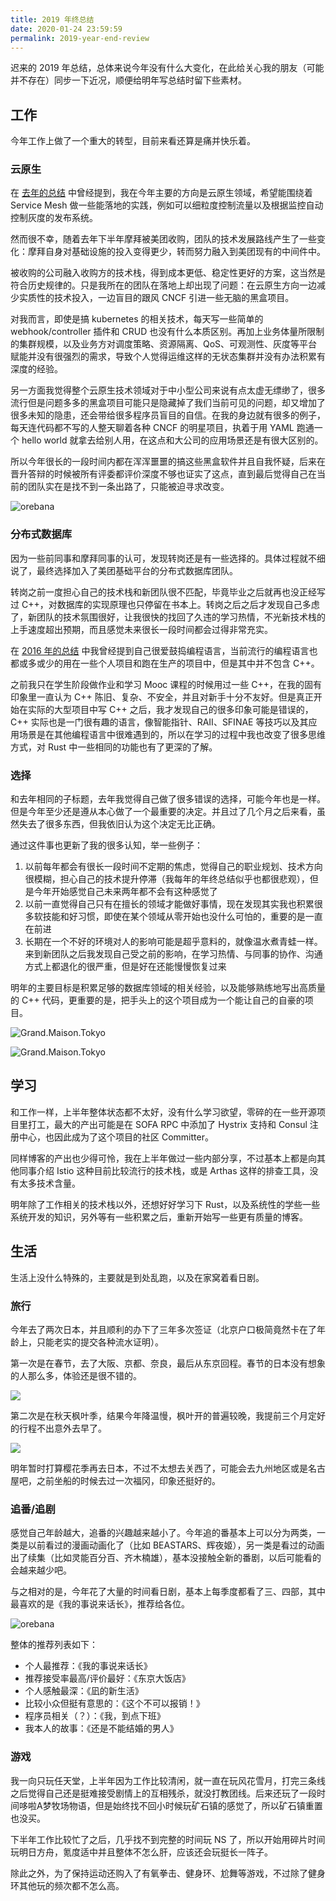 ```yaml
---
title: 2019 年终总结
date: 2020-01-24 23:59:59
permalink: 2019-year-end-review
---
```


迟来的 2019 年总结，总体来说今年没有什么大变化，在此给关心我的朋友（可能并不存在）同步一下近况，顺便给明年写总结时留下些素材。

<!--more-->

## 工作

今年工作上做了一个重大的转型，目前来看还算是痛并快乐着。

### 云原生

在 [去年的总结](http://www.scienjus.com/2018-year-end-review/) 中曾经提到，我在今年主要的方向是云原生领域，希望能围绕着 Service Mesh 做一些能落地的实践，例如可以细粒度控制流量以及根据监控自动控制灰度的发布系统。

然而很不幸，随着去年下半年摩拜被美团收购，团队的技术发展路线产生了一些变化：摩拜自身对基础设施的投入变得更少，转而努力融入到美团现有的中间件中。

被收购的公司融入收购方的技术栈，得到成本更低、稳定性更好的方案，这当然是符合历史规律的。只是我所在的团队在落地上却出现了问题：在云原生方向一边减少实质性的技术投入，一边盲目的跟风 CNCF 引进一些无脑的黑盒项目。

对我而言，即使是搞 kubernetes 的相关技术，每天写一些简单的 webhook/controller 插件和 CRUD 也没有什么本质区别。再加上业务体量所限制的集群规模，以及业务方对调度策略、资源隔离、QoS、可观测性、灰度等平台赋能并没有很强烈的需求，导致个人觉得运维这样的无状态集群并没有办法积累有深度的经验。

另一方面我觉得整个云原生技术领域对于中小型公司来说有点太虚无缥缈了，很多流行但是问题多多的黑盒项目可能只是隐藏掉了我们当前可见的问题，却又增加了很多未知的隐患，还会带给很多程序员盲目的自信。在我的身边就有很多的例子，每天连代码都不写的人整天聊着各种 CNCF 的明星项目，执着于用 YAML 跑通一个 hello world 就拿去给别人用，在这点和大公司的应用场景还是有很大区别的。

所以今年很长的一段时间内都在浑浑噩噩的搞这些黑盒软件并且自我怀疑，后来在晋升答辩的时候被所有评委都评价深度不够也证实了这点，直到最后觉得自己在当前的团队实在是找不到一条出路了，只能被迫寻求改变。

![orebana](/uploads/orebana-1.jpg)


### 分布式数据库

因为一些前同事和摩拜同事的认可，发现转岗还是有一些选择的。具体过程就不细说了，最终选择加入了美团基础平台的分布式数据库团队。

转岗之前一度担心自己的技术栈和新团队很不匹配，毕竟毕业之后就再也没正经写过 C++，对数据库的实现原理也只停留在书本上。转岗之后之后才发现自己多虑了，新团队的技术氛围很好，让我很快的找回了久违的学习热情，不光新技术栈的上手速度超出预期，而且感觉未来很长一段时间都会过得非常充实。

在 [2016 年的总结](https://www.scienjus.com/2016-year-end-review/) 中我曾经提到自己很爱鼓捣编程语言，当前流行的编程语言也都或多或少的用在一些个人项目和跑在生产的项目中，但是其中并不包含 C++。

之前我只在学生阶段做作业和学习 Mooc 课程的时候用过一些 C++，在我的固有印象里一直认为 C++ 陈旧、复杂、不安全，并且对新手十分不友好。但是真正开始在实际的大型项目中写 C++ 之后，我才发现自己的很多印象可能是错误的，C++ 实际也是一门很有趣的语言，像智能指针、RAII、SFINAE 等技巧以及其应用场景是在其他编程语言中很难遇到的，所以在学习的过程中我也改变了很多思维方式，对 Rust 中一些相同的功能也有了更深的了解。

### 选择

和去年相同的子标题，去年我觉得自己做了很多错误的选择，可能今年也是一样。但是今年至少还是遵从本心做了一个最重要的决定。并且过了几个月之后来看，虽然失去了很多东西，但我依旧认为这个决定无比正确。

通过这件事也更新了我的很多认知，举一些例子：

1. 以前每年都会有很长一段时间不定期的焦虑，觉得自己的职业规划、技术方向很模糊，担心自己的技术提升停滞（我每年的年终总结似乎也都很悲观），但是今年开始感觉自己未来两年都不会有这种感觉了
2. 以前一直觉得自己只有在擅长的领域才能做好事情，现在发现其实我也积累很多软技能和好习惯，即使在某个领域从零开始也没什么可怕的，重要的是一直在前进
3. 长期在一个不好的环境对人的影响可能是超乎意料的，就像温水煮青蛙一样。来到新团队之后我发现自己受之前的影响，在学习热情、与同事的协作、沟通方式上都退化的很严重，但是好在还能慢慢恢复过来

明年的主要目标是积累足够的数据库领域的相关经验，以及能够熟练地写出高质量的 C++ 代码，更重要的是，把手头上的这个项目成为一个能让自己的自豪的项目。

![Grand.Maison.Tokyo](/uploads/Grand.Maison.Tokyo-01.jpg)


![Grand.Maison.Tokyo](/uploads/Grand.Maison.Tokyo-02.png)


## 学习

和工作一样，上半年整体状态都不太好，没有什么学习欲望，零碎的在一些开源项目里打工，最大的产出可能是在 SOFA RPC 中添加了 Hystrix 支持和 Consul 注册中心，也因此成为了这个项目的社区 Committer。

同样博客的产出也少得可怜，我在上半年做过一些内部分享，不过基本上都是向其他同事介绍 Istio 这种目前比较流行的技术栈，或是 Arthas 这样的排查工具，没有太多技术含量。

明年除了工作相关的技术栈以外，还想好好学习下 Rust，以及系统性的学些一些系统开发的知识，另外等有一些积累之后，重新开始写一些更有质量的博客。

## 生活

生活上没什么特殊的，主要就是到处乱跑，以及在家窝着看日剧。

### 旅行

今年去了两次日本，并且顺利的办下了三年多次签证（北京户口极简竟然卡在了年龄上，只能老实的提交各种流水证明）。

第一次是在春节，去了大阪、京都、奈良，最后从东京回程。春节的日本没有想象的人那么多，体验还是很不错的。

![](/uploads/15798860301044.jpg)


第二次是在秋天枫叶季，结果今年降温慢，枫叶开的普遍较晚，我提前三个月定好的行程不出意外去早了。

![](/uploads/15798865305023.jpg)


明年暂时打算樱花季再去日本，不过不太想去关西了，可能会去九州地区或是名古屋吧，之前坐船的时候去过一次福冈，印象还挺好的。

### 追番/追剧

感觉自己年龄越大，追番的兴趣越来越小了。今年追的番基本上可以分为两类，一类是以前看过的漫画动画化了（比如 BEASTARS、辉夜姬），另一类是看过的动画出了续集（比如灵能百分百、齐木楠雄），基本没接触全新的番剧，以后可能看的会越来越少吧。

与之相对的是，今年花了大量的时间看日剧，基本上每季度都看了三、四部，其中最喜欢的是《我的事说来话长》，推荐给各位。

![orebana](/uploads/orebana-2.jpg)

整体的推荐列表如下：

- 个人最推荐：《我的事说来话长》
- 推荐接受率最高/评价最好：《东京大饭店》
- 个人感触最深：《凪的新生活》
- 比较小众但挺有意思的：《这个不可以报销！》
- 程序员相关（？）：《我，到点下班》
- 我本人的故事：《还是不能结婚的男人》

### 游戏

我一向只玩任天堂，上半年因为工作比较清闲，就一直在玩风花雪月，打完三条线之后觉得自己还是挺难接受剧情上的互相残杀，就没打教团线。后来还玩了一段时间哆啦A梦牧场物语，但是始终找不回小时候玩矿石镇的感觉了，所以矿石镇重置也没买。

下半年工作比较忙了之后，几乎找不到完整的时间玩 NS 了，所以开始用碎片时间玩明日方舟，氪度适中并且整体不怎么肝，应该还会玩挺长一阵子。

除此之外，为了保持运动还购入了有氧拳击、健身环、尬舞等游戏，不过除了健身环其他玩的频次都不怎么高。


